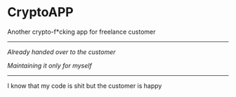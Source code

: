 # CryptoAPP
Another crypto-f*cking app for freelance customer
***
*Already handed over to the customer* 

*Maintaining it only for myself*

***
I know that my code is shit but the customer is happy
